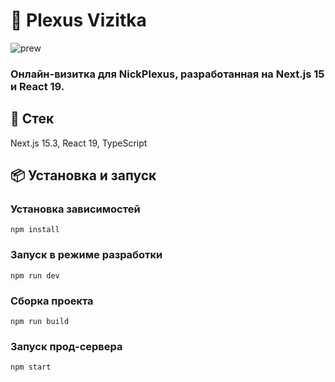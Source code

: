 # 💼 Plexus Vizitka

![prew](https://i.ibb.co/jPNZFv2z/plex.webp)
### Онлайн-визитка для NickPlexus, разработанная на Next.js 15 и React 19.

## 🚀 Стек
Next.js 15.3, React 19, TypeScript

## 📦 Установка и запуск

### Установка зависимостей
`npm install`

### Запуск в режиме разработки
`npm run dev`

### Сборка проекта
`npm run build`

### Запуск прод-сервера
`npm start`
